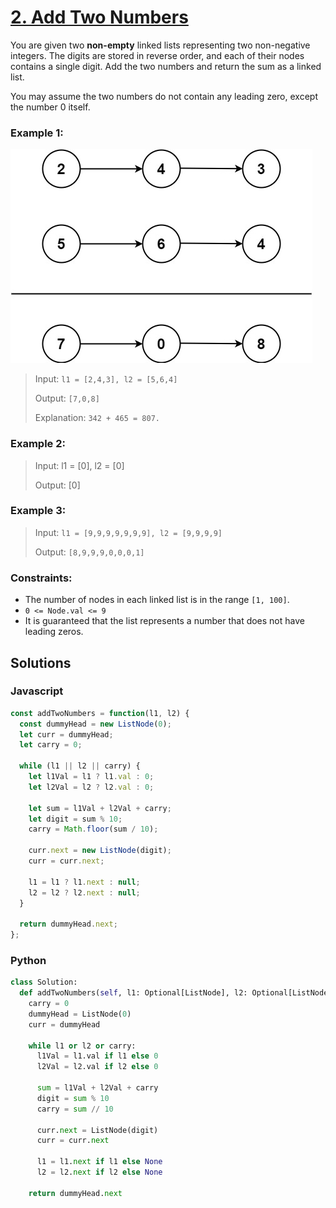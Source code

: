 # [2. Add Two Numbers](https://leetcode.com/problems/add-two-numbers/description/)

You are given two **non-empty** linked lists representing two non-negative integers. The digits are stored in reverse order, and each of their nodes contains a single digit. Add the two numbers and return the sum as a linked list.

You may assume the two numbers do not contain any leading zero, except the number 0 itself.


### Example 1:
![](./images/addtwonumber1.jpg)
> Input: `l1 = [2,4,3], l2 = [5,6,4]`
>
> Output: `[7,0,8]`
>
> Explanation: `342 + 465 = 807.`


### Example 2:
> Input: l1 = [0], l2 = [0]
>
> Output: [0]


### Example 3:
> Input: `l1 = [9,9,9,9,9,9,9], l2 = [9,9,9,9]`
>
> Output: `[8,9,9,9,0,0,0,1]`


### Constraints:
- The number of nodes in each linked list is in the range `[1, 100]`.
- `0 <= Node.val <= 9`
- It is guaranteed that the list represents a number that does not have leading zeros.


## Solutions

### Javascript
```javascript
const addTwoNumbers = function(l1, l2) {
  const dummyHead = new ListNode(0);
  let curr = dummyHead;
  let carry = 0;

  while (l1 || l2 || carry) {
    let l1Val = l1 ? l1.val : 0;
    let l2Val = l2 ? l2.val : 0;

    let sum = l1Val + l2Val + carry;
    let digit = sum % 10;
    carry = Math.floor(sum / 10);

    curr.next = new ListNode(digit);
    curr = curr.next;

    l1 = l1 ? l1.next : null;
    l2 = l2 ? l2.next : null;
  }

  return dummyHead.next;
};
```

### Python
```python
class Solution:
  def addTwoNumbers(self, l1: Optional[ListNode], l2: Optional[ListNode]) -> Optional[ListNode]:
    carry = 0
    dummyHead = ListNode(0)
    curr = dummyHead

    while l1 or l2 or carry:
      l1Val = l1.val if l1 else 0
      l2Val = l2.val if l2 else 0

      sum = l1Val + l2Val + carry
      digit = sum % 10
      carry = sum // 10

      curr.next = ListNode(digit)
      curr = curr.next

      l1 = l1.next if l1 else None
      l2 = l2.next if l2 else None

    return dummyHead.next
```
